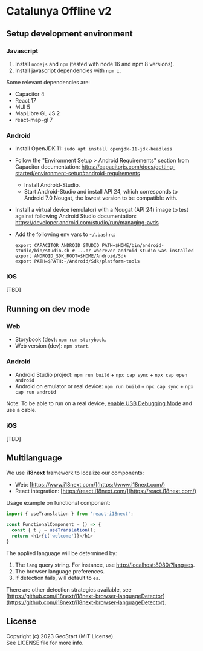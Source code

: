 # Catalunya Offline v2


## Setup development environment

### Javascript

1. Install `nodejs` and `npm` (tested with node 16 and npm 8 versions).
2. Install javascript dependencies with `npm i`.

Some relevant dependencies are:

 * Capacitor 4
 * React 17
 * MUI 5
 * MapLibre GL JS 2
 * react-map-gl 7

### Android

* Install OpenJDK 11: `sudo apt install openjdk-11-jdk-headless`
* Follow the "Environment Setup > Android Requirements" section from Capacitor documentation:
   https://capacitorjs.com/docs/getting-started/environment-setup#android-requirements
  * Install Android-Studio.
  * Start Android-Studio and install API 24, which corresponds to Android 7.0 Nougat, the lowest version to be compatible with.
* Install a virtual device (emulator) with a Nougat (API 24) image to test against following Android Studio documentation:
   https://developer.android.com/studio/run/managing-avds
* Add the following env vars to `~/.bashrc`:

  ```
  export CAPACITOR_ANDROID_STUDIO_PATH=$HOME/bin/android-studio/bin/studio.sh # ...or wherever android studio was installed
  export ANDROID_SDK_ROOT=$HOME/Android/Sdk
  export PATH=$PATH:~/Android/Sdk/platform-tools
  ```

### iOS

[TBD]


## Running on dev mode

### Web

* Storybook (dev): `npm run storybook`.
* Web version (dev): `npm start`.

### Android

* Android Studio project: `npm run build` + `npx cap sync` + `npx cap open android`
* Android on emulator or real device: `npm run build` + `npx cap sync` + `npx cap run android`

Note: To be able to run on a real device,
[enable USB Debugging Mode](https://developer.android.com/studio/debug/dev-options) and use a cable.

### iOS

[TBD]

## Multilanguage

We use **i18next** framework to localize our components:

- Web: [https://www.i18next.com/](https://www.i18next.com/)
- React integration: [https://react.i18next.com/](https://react.i18next.com/)

Usage example on functional component:

```js
import { useTranslation } from 'react-i18next';

const FunctionalComponent = () => {
  const { t } = useTranslation();
  return <h1>{t('welcome')}</h1>
}
```

The applied language will be determined by:

1. The `lang` query string. For instance, use [http://localhost:8080/?lang=es](http://localhost:8080/?lang=es).
2. The browser language preferences.
3. If detection fails, will default to `es`.

There are other detection strategies available, see
[https://github.com/i18next/i18next-browser-languageDetector](https://github.com/i18next/i18next-browser-languageDetector).

## License

Copyright (c) 2023 GeoStart (MIT License)  
See LICENSE file for more info.
